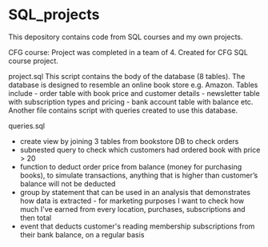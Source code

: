 # SQL_projects
This depository contains code from SQL courses and my own projects. 

CFG course:
Project was completed in a team of 4.
Created for CFG SQL course project.

project.sql
This script contains the body of the database (8 tables).
The database is designed to resemble an online book store e.g. Amazon.
Tables include - order table with book price and customer details - newsletter table with subscription types and pricing - bank account table with balance etc.
Another file contains script with queries created to use this database.

queries.sql
- create view by joining 3 tables from bookstore DB to check orders
- subnested query to check which customers had ordered book with price > 20
- function to deduct order price from balance (money for purchasing books), to simulate transactions, anything that is higher than customer’s balance will not be deducted
- group by statement that can be used in an analysis that demonstrates how data is extracted - for marketing purposes I want to check how much I've earned from every location, purchases, subscriptions and then total
- event that deducts customer's reading membership subscriptions from their bank balance, on a regular basis
